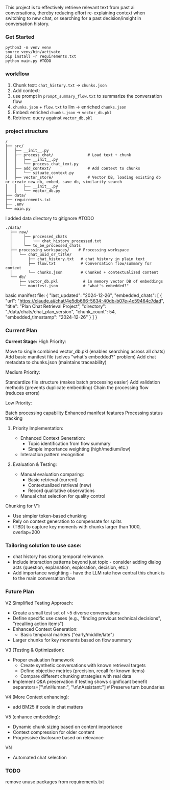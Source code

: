 This project is to effectively retrieve relevant text from past ai conversations, thereby reducing effort re-explaining context when switching to new chat, or searching for a past decision/insight in conversation history.

### Get Started
```
python3 -m venv venv
source venv/bin/activate
pip install -r requirements.txt
python main.py #TODO
```

### workflow
1. Chunk text: `chat_history.txt` → `chunks.json`
2. Add context: 
  1. use prompt in `prompt_summary_flow.txt` to summarize the conversation flow
  2. `chunks.json` + `flow.txt` to llm → enriched `chunks.json`
3. Embed: enriched `chunks.json` → `vector_db.pkl`
4. Retrieve: query against `vector_db.pkl`

### project structure
```
/
├── src/
│   ├── __init__.py
│   ├── process_chat/               # Load text + chunk
│   │   ├── __init__.py
│   │   └── process_chat_text.py
│   ├── add_context/                # Add context to chunks
│   │   └── situate_context.py
│   ├── vector_store/               # Vector DB, loading existing db or create new db, embed, save db, similarity search
│   │   ├── __init__.py
│   │   └── vector_db.py
├── data/
├── requirements.txt
├── .env
└── main.py
```

I added data directory to gitignore #TODO
```
./data/
  ├── raw/
  │     ├── processed_chats
  │     │   └── chat_history_processed.txt
  │     └── to_be_processed_chats  
  ├── processing_workspaces/    # Processing workspace
  │   └── chat_uuid_or_title/
  │       ├── chat_history.txt   # chat history in plain text
  │       ├── flow.txt           # Conversation flow/summary for context
  │       └── chunks.json        # Chunked + contextualized content
  └── db/
      ├── vector_db.pkl           # in memory vector DB of embeddings
      └── manifest.json           # "what's embedded?"
```

basic manifest file:
{
    "last_updated": "2024-12-26",
    "embedded_chats": [
        {
            "url": "https://claude.ai/chat/4e5db666-5634-40db-b07e-4c59464c7dad",
            "title": "Plan Chat Retrieval Project",
            "directory": "./data/chats/chat_plan_version",
            "chunk_count": 54,
            "embedded_timestamp": "2024-12-26"
        }
    ]
}

### Current Plan
**Current Stage:**
High Priority:

Move to single combined vector_db.pkl (enables searching across all chats)
Add basic manifest file (solves "what's embedded?" problem)
Add chat metadata to chunks.json (maintains traceability)

Medium Priority:

Standardize file structure (makes batch processing easier)
Add validation methods (prevents duplicate embedding)
Chain the processing flow (reduces errors)

Low Priority:

Batch processing capability
Enhanced manifest features
Processing status tracking

1. Priority Implementation:
   - Enhanced Context Generation:
     - Topic identification from flow summary
     - Simple importance weighting (high/medium/low)
   - Interaction pattern recognition

2. Evaluation & Testing:
   - Manual evaluation comparing:
     - Basic retrieval (current)
     - Contextualized retrieval (new)
     - Record qualitative observations
   - Manual chat selection for quality control

Chunking for V1:
- Use simpler token-based chunking
- Rely on context generation to compensate for splits
- (TBD) to capture key moments with chunks larger than 1000, overlap=200

### Tailoring solution to use case:
- chat history has strong temporal relevance.
- Include interaction patterns beyond just topic - consider adding dialog acts (question, explanation, exploration, decision, etc.)
- Add importance weighting - have the LLM rate how central this chunk is to the main conversation flow

### Future Plan
V2 Simplified Testing Approach:
   - Create a small test set of ~5 diverse conversations
   - Define specific use cases (e.g., "finding previous technical decisions", "recalling action items")
   - Enhanced Context Generation:
     - Basic temporal markers ("early/middle/late")
   - Larger chunks for key moments based on flow summary

V3 (Testing & Optimization):
- Proper evaluation framework
  - Create synthetic conversations with known retrieval targets
  - Define objective metrics (precision, recall for known items)
  - Compare different chunking strategies with real data
- Implement Q&A preservation if testing shows significant benefit
  separators=["\n\nHuman:", "\n\nAssistant:"] # Preserve turn boundaries

V4 (More Context enhancing):
- add BM25 if code in chat matters

V5 (enhance embedding):
- Dynamic chunk sizing based on content importance
- Context compression for older content
- Progressive disclosure based on relevance

VN
- Automated chat selection

### TODO
remove unuse packages from requirements.txt